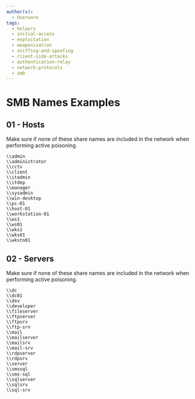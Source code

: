 ```yaml
---
author(s):
  - Userware
tags:
  - helpers
  - initial-access
  - exploitation
  - weaponization
  - sniffing-and-spoofing
  - client-side-attacks
  - authentication-relay
  - network-protocols
  - smb
---
```

# SMB Names Examples

## 01 - Hosts

Make sure if none of these share names are included in the network when performing active poisoning.

```
\\admin
\\administrator
\\cctv
\\client
\\itadmin
\\itdep
\\manager
\\sysadmin
\\win-desktop
\\pc-01
\\host-01
\\workstation-01
\\ws1
\\ws01
\\wks1
\\wks01
\\wkstn01
```

## 02 - Servers

Make sure if none of these share names are included in the network when performing active poisoning.

```
\\dc
\\dc01
\\dev
\\developer
\\fileserver
\\ftpserver
\\ftpsrv
\\ftp-srv
\\mail
\\mailserver
\\mailsrv
\\mail-srv
\\rdpserver
\\rdpsrv
\\server
\\smssql
\\sms-sql
\\sqlserver
\\sqlsrv
\\sql-srv
```